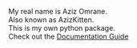 My real name is Aziz Omrane.<br>
Also known as AzizKitten.<br>
This is my own python package.<br>
Check out the [Documentation Guide](https://azizkitten.github.io/python)